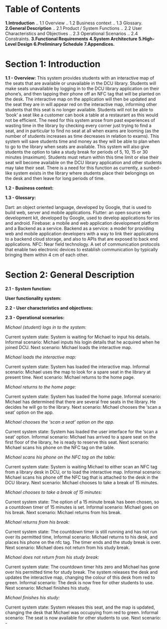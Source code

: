 # Table of Contents
**1.Introduction**
.. 1.1 Overview
.. 1.2 Business context
.. 1.3 Glossary.
**2.General Description**
.. 2.1 Product / System Functions
.. 2.2 User Characteristics and Objectives
.. 2.3 Operational Scenarios
.. 2.4 Constraints.
**3.Functional Requirements**
**4.System Architecture**
**5.High-Level Design**
**6.Preliminary Schedule**
**7.Appendices.**

# Section 1: Introduction

**1.1 - Overview:**
This system provides students with an interactive map of the seats that are available or unavailable in the DCU library. Students will make seats unavailable by logging in to the DCU library application on their phone’s, and then tapping their phone off an NFC tag that will be planted on the desk. The interactive map on the application will then be updated and the seat they are in will appear red on the interactive map, informing other students that this seat is no longer available. Students will not be able to ‘book’ a seat like a customer can book a table at a restaurant as this would not be efficient.
The need for this system arose from past experiences of wasting time in the library by checking every corner just trying to find a seat, and in particular to find no seat at all when exams are looming (as the number of students increases as time decreases in relation to exams). This system will save students time and money as they will be able to plan when to go to the library when seats are available.
This system will also give students the option to take a study break for periods of 5, 10, 15 or 30 minutes (maximum). Students must return within this time limit or else their seat will become available on the DCU library application and other students may take their seat. There is a need for this function as currently, a sunbed-like system exists in the library where students place their belongings on the desk and then leave for long periods of time. 

**1.2 - Business context:**


**1.3 - Glossary:**

Dart: an object oriented language, developed by Google, that is used to build web, server and mobile applications.
Flutter: an open source web development kit, developed by Google, used to develop applications for ios and android. 
Firebase: a mobile and web application development platform and a Backend as a service.
Backend as a service: a model for providing web and mobile application developers with a way to link their applications to a backend cloud storage, and also to APIs that are exposed to back end applications.
NFC: Near field technology. A set of communication protocols that enable two electronic devices to establish communication by typically bringing them within 4 cm of each other.

# Section 2: General Description

**2.1 - System function:**

**User functionality system:**


**2.2 - User characteristics and objectives:**


**2.3 - Operational scenarios:**

*Michael (student) logs in to the system:*

Current system state: System is waiting for Michael to input his details.
Informal scenario: Michael inputs his login details that he acquired when he joined DCU.
Next scenario: Michael loads the interactive map.


*Michael loads the interactive map:*

Current system state: System has loaded the interactive map.
Informal scenario: Michael uses the map to look for a spare seat in the library at present time.
Next scenario: Michael returns to the home page.

*Michael returns to the home page:*

Current system state: System has loaded the home page.
Informal scenario: Michael has determined that there are several free seats in the library. He decides he will go to the library.
Next scenario: Michael chooses the ‘scan a seat’ option on the app.

*Michael chooses the ‘scan a seat’ option on the app.*

Current system state: System has loaded the user interface for the ‘scan a seat’ option.
Informal scenario: Michael has arrived to a spare seat on the first floor of the library, he is ready to reserve this seat.
Next scenario: Michael scans his phone on the NFC tag on the table.

*Michael scans his phone on the NFC tag on the table:*

Current system state: System is waiting Michael to either scan an NFC tag from a library desk in DCU, or to load the interactive map.
Informal scenario: Michael scans his phone off the NFC tag that is attached to the desk in the DCU library.
Next scenario: Michael chooses to take a break of 15 minutes.

*Michael chooses to take a break of 15 minutes:*

Current system state: The option of a 15 minute break has been chosen, so a countdown timer of 15 minutes is set.
Informal scenario: Michael goes on his break.
Next scenario: Michael returns from his break. 

*Michael returns from his break:*

Current system state: The countdown timer is still running and has not run over its permitted time, 
Informal scenario: Michael returns to his desk, and places his phone on the nfc tag. The timer ends and the study break is over.
Next scenario: Michael does not return from his study break.

*Michael does not return from his study break:*

Current system state: The countdown timer hits zero and Michael has gone over his permitted time for study break. The system releases the desk and updates the interactive map, changing the colour of this desk from red to green.
Informal scenario: The desk is now free for other students to use.
Next scenario: Michael finishes his study.

*Michael finishes his study:*

Current system state: System releases this seat, and the map is updated, changing the desk that Michael was occupying from red to green.
Informal scenario: The seat is now available for other students to use.
Next scenario: -


